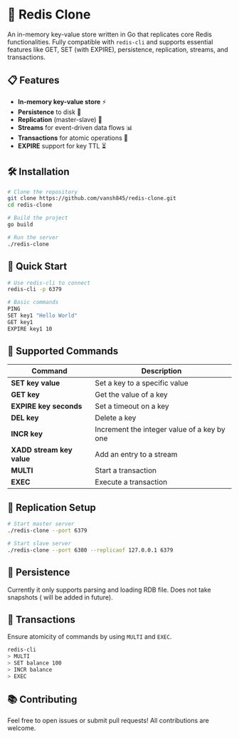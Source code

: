 # 🚀 Redis Clone

An in-memory key-value store written in Go that replicates core Redis functionalities. Fully compatible with `redis-cli` and supports essential features like GET, SET (with EXPIRE), persistence, replication, streams, and transactions.

## 📋 Features
- **In-memory key-value store** ⚡
- **Persistence** to disk 📀
- **Replication** (master-slave) 🔄
- **Streams** for event-driven data flows 📊
- **Transactions** for atomic operations 🔐
- **EXPIRE** support for key TTL ⏳

## 🛠️ Installation
```bash
# Clone the repository
git clone https://github.com/vansh845/redis-clone.git
cd redis-clone

# Build the project
go build

# Run the server
./redis-clone
```

## 🚀 Quick Start
```bash
# Use redis-cli to connect
redis-cli -p 6379

# Basic commands
PING
SET key1 "Hello World"
GET key1
EXPIRE key1 10
```

## 🧩 Supported Commands
| Command                  | Description                                    |
|-------------------------|------------------------------------------------|
| **SET key value**        | Set a key to a specific value                  |
| **GET key**              | Get the value of a key                         |
| **EXPIRE key seconds**   | Set a timeout on a key                         |
| **DEL key**              | Delete a key                                   |
| **INCR key**             | Increment the integer value of a key by one    |
| **XADD stream key value**| Add an entry to a stream                       |
| **MULTI**                | Start a transaction                            |
| **EXEC**                 | Execute a transaction                          |

## 📡 Replication Setup
```bash
# Start master server
./redis-clone --port 6379

# Start slave server
./redis-clone --port 6380 --replicaof 127.0.0.1 6379
```

## 💾 Persistence
Currently it only supports parsing and loading RDB file. Does not take snapshots ( will be added in future).

## 🚦 Transactions
Ensure atomicity of commands by using `MULTI` and `EXEC`.
```bash
redis-cli
> MULTI
> SET balance 100
> INCR balance
> EXEC
```

## 📚 Contributing
Feel free to open issues or submit pull requests! All contributions are welcome.


